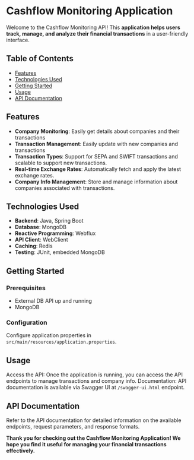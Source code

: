 # Cashflow Monitoring Application

Welcome to the Cashflow Monitoring API! This **application helps users track, manage, and analyze their financial transactions** in a user-friendly interface.

## Table of Contents

- [Features](#features)
- [Technologies Used](#technologies-used)
- [Getting Started](#getting-started)
- [Usage](#usage)
- [API Documentation](#api-documentation)

## Features

- **Company Monitoring**: Easily get details about companies and their transactions
- **Transaction Management**: Easily update with new companies and transactions
- **Transaction Types**: Support for SEPA and SWIFT transactions and scalable to support new transactions.
- **Real-time Exchange Rates**: Automatically fetch and apply the latest exchange rates.
- **Company Info Management**: Store and manage information about companies associated with transactions.

## Technologies Used

- **Backend**: Java, Spring Boot
- **Database**: MongoDB
- **Reactive Programming**: Webflux
- **API Client**: WebClient
- **Caching**: Redis
- **Testing**: JUnit, embedded MongoDB

## Getting Started

### Prerequisites

- External DB API up and running
- MongoDB

### Configuration

Configure application properties in `src/main/resources/application.properties`.

## Usage
Access the API: Once the application is running, you can access the API endpoints to manage transactions and company info.
Documentation: API documentation is available via Swagger UI at `/swagger-ui.html` endpoint.

## API Documentation
Refer to the API documentation for detailed information on the available endpoints, request parameters, and response formats.


**Thank you for checking out the Cashflow Monitoring Application! We hope you find it useful for managing your financial transactions effectively.**